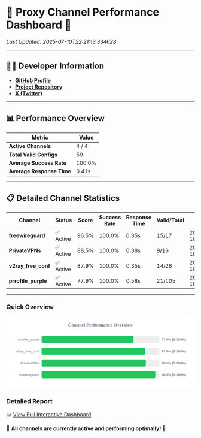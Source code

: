 # 🌟 Proxy Channel Performance Dashboard 🌟

_Last Updated: 2025-07-10T22:21:13.334628_

---

## 👩‍💻 Developer Information

- **[GitHub Profile](https://github.com/4n0nymou3)**  
- **[Project Repository](https://github.com/4n0nymou3/multi-proxy-config-fetcher)**  
- **[X (Twitter)](https://x.com/4n0nymou3)**  

---

## 📊 Performance Overview

| Metric                | Value       |
|-----------------------|-------------|
| **Active Channels**   | 4 / 4       |
| **Total Valid Configs** | 59          |
| **Average Success Rate** | 100.0%      |
| **Average Response Time** | 0.41s       |

---

## 📋 Detailed Channel Statistics

| Channel          | Status     | Score  | Success Rate | Response Time | Valid/Total | Last Success               |
|------------------|------------|--------|--------------|---------------|-------------|----------------------------|
| **freewireguard**  | ✅ Active  | 96.5%  | 100.0% | 0.35s         | 15/17       | 2025-07-10T22:21:13.332782 |
| **PrivateVPNs**  | ✅ Active  | 88.5%  | 100.0% | 0.38s         | 9/16       | 2025-07-10T22:21:12.957039 |
| **v2ray_free_conf**  | ✅ Active  | 87.9%  | 100.0% | 0.35s         | 14/26       | 2025-07-10T22:21:12.537172 |
| **prrofile_purple**  | ✅ Active  | 77.9%  | 100.0% | 0.58s         | 21/105       | 2025-07-10T22:21:12.103246 |

---

### Quick Overview
<div align="center">
  <a href="https://raw.githubusercontent.com/nullluser/NullRepo/refs/heads/main/assets/channel_stats_chart.svg">
    <img src="https://raw.githubusercontent.com/nullluser/NullRepo/refs/heads/main/assets/channel_stats_chart.svg" alt="Source Performance Statistics" width="800">
  </a>
</div>

### Detailed Report
📊 [View Full Interactive Dashboard](https://htmlpreview.github.io/?https://github.com/nullluser/NullRepo/blob/main/assets/performance_report.html)

🎉 **All channels are currently active and performing optimally!** 🎉

